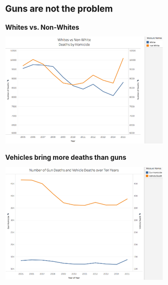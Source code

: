 # Guns are not the problem

## Whites vs. Non-Whites

![Race_Deaths](Race_Deaths.png)

## Vehicles bring more deaths than guns

![Gun_Vehicle_Deaths](Gun_Vehicle_Deaths.png)
